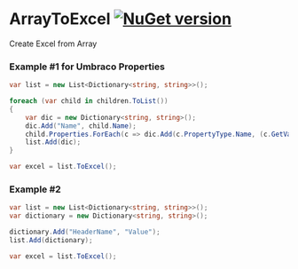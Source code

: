# ArrayToExcel [![NuGet version](https://badge.fury.io/nu/Ougha.DictionaryToExcel.svg)](https://badge.fury.io/nu/Ougha.DictionaryToExcel)
Create Excel from Array

### Example #1 for Umbraco Properties

```C# 
var list = new List<Dictionary<string, string>>();

foreach (var child in children.ToList())
{
    var dic = new Dictionary<string, string>();
    dic.Add("Name", child.Name);
    child.Properties.ForEach(c => dic.Add(c.PropertyType.Name, (c.GetValue() == null ? "-" : c.GetValue().ToString())));
    list.Add(dic);
}

var excel = list.ToExcel();
```

### Example #2

```C#
var list = new List<Dictionary<string, string>>();
var dictionary = new Dictionary<string, string>();

dictionary.Add("HeaderName", "Value");
list.Add(dictionary);

var excel = list.ToExcel();
```


